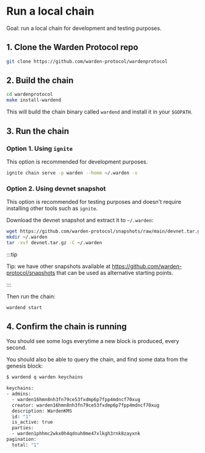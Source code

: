 # Run a local chain

Goal: run a local chain for development and testing purposes.

## 1. Clone the Warden Protocol repo

```sh
git clone https://github.com/warden-protocol/wardenprotocol
```

## 2. Build the chain

```sh
cd wardenprotocol
make install-wardend
```

This will build the chain binary called `wardend` and install it in your
`$GOPATH`.


## 3. Run the chain

### Option 1. Using `ignite`

This option is recommended for development purposes.

```sh
ignite chain serve -p warden --home ~/.warden -v
```


### Option 2. Using devnet snapshot

This option is recommended for testing purposes and doesn't require installing
other tools such as `ignite`.

Download the devnet snapshot and extract it to `~/.warden`:

```sh
wget https://github.com/warden-protocol/snapshots/raw/main/devnet.tar.gz
mkdir ~/.warden
tar -xvf devnet.tar.gz -C ~/.warden
```

:::tip

Tip: we have other snapshots available at
https://github.com/warden-protocol/snapshots that can be used as alternative
starting points.

:::

Then run the chain:

```sh
wardend start
```

## 4. Confirm the chain is running

You should see some logs everytime a new block is produced, every second.

You should also be able to query the chain, and find some data from the genesis
block:

```sh
$ wardend q warden keychains

keychains:
- admins:
  - warden16hmn8nh3fn79ce53fxdmp6p7fpp4mdncf70xug
  creator: warden16hmn8nh3fn79ce53fxdmp6p7fpp4mdncf70xug
  description: WardenKMS
  id: "1"
  is_active: true
  parties:
  - warden1phhmc2wkx0h4qdnuh0me47xlkgh3rnk8zayxnk
pagination:
  total: "1"
```
